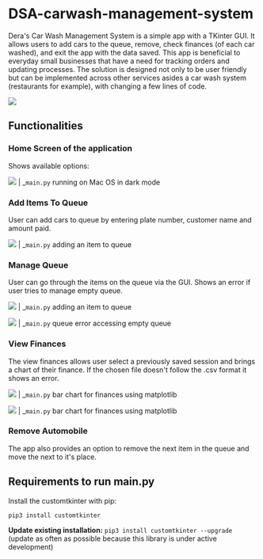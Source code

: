 # DSA-carwash-management-system

Dera's Car Wash Management System is a simple app with a TKinter GUI.
It allows users to add cars to the queue, remove, check finances (of each car washed),
and exit the app with the data saved. This app is beneficial to everyday small businesses that have a need for 
tracking orders and updating processes. The solution is designed not only to be user friendly but can be implemented
across other services asides a car wash system (restaurants for example), with changing a few lines of code.

![](assets/logo.png)

## Functionalities

### Home Screen of the application
Shows available options:

![](assets/homescreen.png)
| _`main.py` running on Mac OS in dark mode

### Add Items To Queue
User can add cars to queue by entering plate number, customer name and amount paid.

![](assets/addupdate.png)
| _`main.py` adding an item to queue

### Manage Queue
User can go through the items on the queue via the GUI. Shows an error if user tries
to manage empty queue.

![](assets/queue.png)
| _`main.py` adding an item to queue

![](assets/queue_error.png)
| _`main.py` queue error accessing empty queue

### View Finances
The view finances allows user select a previously saved session and brings a chart of their finance. 
If the chosen file doesn't follow the .csv format it shows an error.

![](assets/select.png)
| _`main.py` bar chart for finances using matplotlib

![](assets/chart.png)
| _`main.py` bar chart for finances using matplotlib

### Remove Automobile
The app also provides an option to remove the next item in the queue and move the next to it's place.


## Requirements to run main.py
Install the customtkinter with pip:
```
pip3 install customtkinter
```
**Update existing installation:** ```pip3 install customtkinter --upgrade```\
(update as often as possible because this library is under active development)
